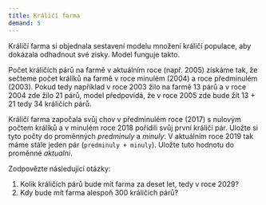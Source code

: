 ```yaml
---
title: Králičí farma
demand: 5
---
```


Králičí farma si objednala sestavení modelu množení králičí populace, aby dokázala odhadnout své zisky. Model funguje takto.

Počet králičích párů na farmě v aktuálním roce (např. 2005) získáme tak, že sečteme počet králíků na farmě v roce minulém (2004) a roce předminulém (2003). Pokud tedy například v roce 2003 žilo na farmě 13 párů a v roce 2004 zde žilo 21 párů, model předpovídá, že v roce 2005 zde bude žít 13 + 21 tedy 34 králičích párů.

Králičí farma započala svůj chov v předminulém roce (2017) s nulovým počtem králíků a v minulém roce 2018 pořídili svůj první králičí pár. Uložte si tyto počty do proměnných <var>predminuly</var> a <var>minuly</var>. V aktuálním roce 2019 tak máme stále jeden pár (`predminuly + minuly`). Uložte tuto hodnotu do proměnné <var>aktualni</var>.

Zodpovězte následující otázky:

1. Kolik králičích párů bude mít farma za deset let, tedy v roce 2029?
1. Kdy bude mít farma alespoň 300 králičích párů?
